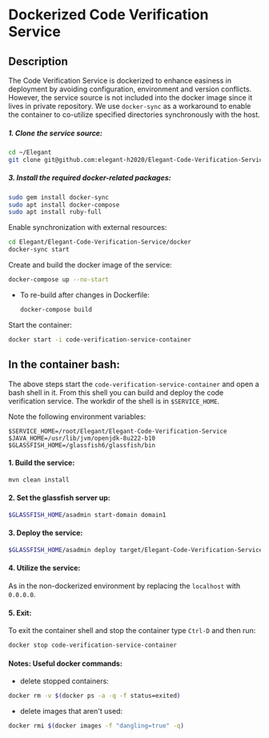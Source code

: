 # Dockerized Code Verification Service

## Description

The Code Verification Service is dockerized to enhance easiness in deployment by avoiding configuration, environment and version conflicts. However, the service source is not included into the docker image since it lives in private repository. We use `docker-sync` as a workaround to enable the container to co-utilize specified directories synchronously with the host.

##### 1. Clone the service source:

```bash 
cd ~/Elegant
git clone git@github.com:elegant-h2020/Elegant-Code-Verification-Service.git
```

##### 3. Install the required docker-related packages:

```bash
sudo gem install docker-sync
sudo apt install docker-compose
sudo apt install ruby-full
```

Enable synchronization with external resources:

```bash
cd Elegant/Elegant-Code-Verification-Service/docker
docker-sync start
```

Create and build the docker image of the service:

```bash
docker-compose up --no-start
```
- To re-build after changes in Dockerfile:

	```bash
	docker-compose build
	```

Start the container:

```bash
docker start -i code-verification-service-container
```

## In the container bash:

The above steps start the `code-verification-service-container` and open a bash shell in it. From this shell you can build and deploy the code verification service. The workdir of the shell is in `$SERVICE_HOME`.

Note the following environment variables:
```
$SERVICE_HOME=/root/Elegant/Elegant-Code-Verification-Service
$JAVA_HOME=/usr/lib/jvm/openjdk-8u222-b10
$GLASSFISH_HOME=/glassfish6/glassfish/bin
```

#### 1. Build the service:

```bash
mvn clean install
```

#### 2. Set the glassfish server up:

```bash
$GLASSFISH_HOME/asadmin start-domain domain1
```

#### 3. Deploy the service:

```bash
$GLASSFISH_HOME/asadmin deploy target/Elegant-Code-Verification-Service-1.0-SNAPSHOT.war
```

#### 4. Utilize the service:

As in the non-dockerized environment by replacing the `localhost` with `0.0.0.0`.

#### 5. Exit:

To exit the container shell  and stop the container type `Ctrl-D` and then run:
```bash
docker stop code-verification-service-container
```

#### Notes: Useful docker commands:

- delete stopped containers:
```bash
docker rm -v $(docker ps -a -q -f status=exited)
```

- delete images that aren't used:
```bash
docker rmi $(docker images -f "dangling=true" -q)
```